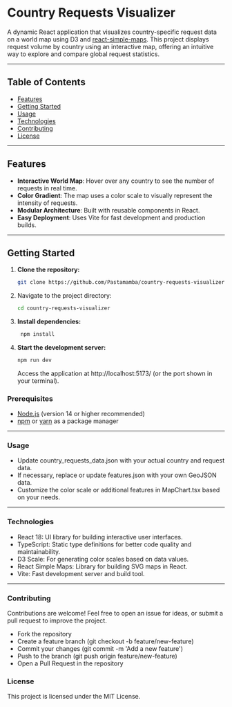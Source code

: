 # Country Requests Visualizer

A dynamic React application that visualizes country-specific request data on a world map using D3 and [react-simple-maps](https://www.npmjs.com/package/react-simple-maps). This project displays request volume by country using an interactive map, offering an intuitive way to explore and compare global request statistics.

---

## Table of Contents

- [Features](#features)
- [Getting Started](#getting-started)
- [Usage](#usage)
- [Technologies](#technologies)
- [Contributing](#contributing)
- [License](#license)

---

## Features

- **Interactive World Map**: Hover over any country to see the number of requests in real time.
- **Color Gradient**: The map uses a color scale to visually represent the intensity of requests.
- **Modular Architecture**: Built with reusable components in React.
- **Easy Deployment**: Uses Vite for fast development and production builds.

---

## Getting Started

1. **Clone the repository:**
   ```bash
   git clone https://github.com/Pastamamba/country-requests-visualizer.git

2. Navigate to the project directory:
   ```bash
   cd country-requests-visualizer

3. **Install dependencies:**
   ```bash
    npm install
    ```

4. **Start the development server:**
   ```bash
   npm run dev
   ```
   Access the application at http://localhost:5173/ (or the port shown in your terminal).

### Prerequisites

- [Node.js](https://nodejs.org/) (version 14 or higher recommended)
- [npm](https://www.npmjs.com/) or [yarn](https://yarnpkg.com/) as a package manager

---

### Usage
 
- Update country_requests_data.json with your actual country and request data.
- If necessary, replace or update features.json with your own GeoJSON data.
- Customize the color scale or additional features in MapChart.tsx based on your needs.

---

### Technologies

- React 18: UI library for building interactive user interfaces.
- TypeScript: Static type definitions for better code quality and maintainability.
- D3 Scale: For generating color scales based on data values.
- React Simple Maps: Library for building SVG maps in React.
- Vite: Fast development server and build tool.

---

### Contributing

Contributions are welcome! Feel free to open an issue for ideas, or submit a pull request to improve the project.

- Fork the repository
- Create a feature branch (git checkout -b feature/new-feature)
- Commit your changes (git commit -m 'Add a new feature')
- Push to the branch (git push origin feature/new-feature)
- Open a Pull Request in the repository

### License
This project is licensed under the MIT License.
